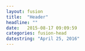 ```yaml
---
layout: fusion
title:  "Header"
headline: ""
date:   2015-08-17 09:09:59
categories: fusion-head
datestring: "April 25, 2016"
---
```

